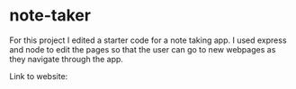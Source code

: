 # note-taker

For this project I edited a starter code for a note taking app. I used express and node to edit the pages so that the user can go to new webpages as they navigate through the app.

Link to website: 
